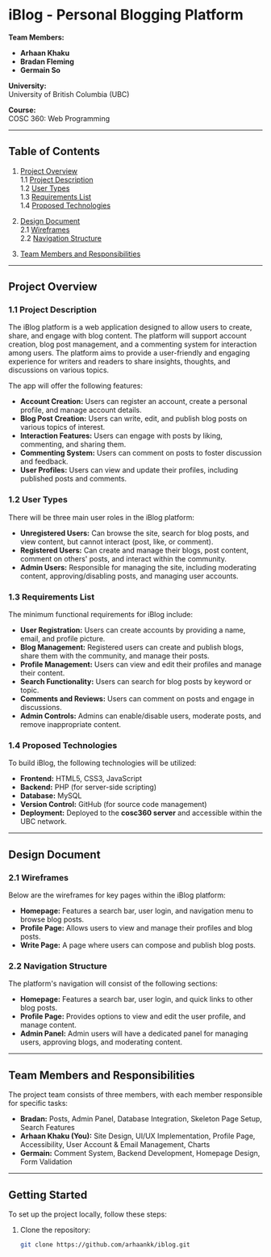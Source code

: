 # iBlog - Personal Blogging Platform

**Team Members:**  
- **Arhaan Khaku**  
- **Bradan Fleming**  
- **Germain So**

**University:**  
University of British Columbia (UBC)

**Course:**  
COSC 360: Web Programming

---

## Table of Contents

1. [Project Overview](#project-overview)  
   1.1 [Project Description](#project-description)  
   1.2 [User Types](#user-types)  
   1.3 [Requirements List](#requirements-list)  
   1.4 [Proposed Technologies](#proposed-technologies)  

2. [Design Document](#design-document)  
   2.1 [Wireframes](#wireframes)  
   2.2 [Navigation Structure](#navigation-structure)  

3. [Team Members and Responsibilities](#team-members-and-responsibilities)

---

## Project Overview

### 1.1 Project Description

The iBlog platform is a web application designed to allow users to create, share, and engage with blog content. The platform will support account creation, blog post management, and a commenting system for interaction among users. The platform aims to provide a user-friendly and engaging experience for writers and readers to share insights, thoughts, and discussions on various topics.

The app will offer the following features:
- **Account Creation:** Users can register an account, create a personal profile, and manage account details.
- **Blog Post Creation:** Users can write, edit, and publish blog posts on various topics of interest.
- **Interaction Features:** Users can engage with posts by liking, commenting, and sharing them.
- **Commenting System:** Users can comment on posts to foster discussion and feedback.
- **User Profiles:** Users can view and update their profiles, including published posts and comments.

### 1.2 User Types

There will be three main user roles in the iBlog platform:

- **Unregistered Users:** Can browse the site, search for blog posts, and view content, but cannot interact (post, like, or comment).
- **Registered Users:** Can create and manage their blogs, post content, comment on others' posts, and interact within the community.
- **Admin Users:** Responsible for managing the site, including moderating content, approving/disabling posts, and managing user accounts.

### 1.3 Requirements List

The minimum functional requirements for iBlog include:
- **User Registration:** Users can create accounts by providing a name, email, and profile picture.
- **Blog Management:** Registered users can create and publish blogs, share them with the community, and manage their posts.
- **Profile Management:** Users can view and edit their profiles and manage their content.
- **Search Functionality:** Users can search for blog posts by keyword or topic.
- **Comments and Reviews:** Users can comment on posts and engage in discussions.
- **Admin Controls:** Admins can enable/disable users, moderate posts, and remove inappropriate content.

### 1.4 Proposed Technologies

To build iBlog, the following technologies will be utilized:

- **Frontend:** HTML5, CSS3, JavaScript
- **Backend:** PHP (for server-side scripting)
- **Database:** MySQL
- **Version Control:** GitHub (for source code management)
- **Deployment:** Deployed to the **cosc360 server** and accessible within the UBC network.

---

## Design Document

### 2.1 Wireframes

Below are the wireframes for key pages within the iBlog platform:

- **Homepage:** Features a search bar, user login, and navigation menu to browse blog posts.
- **Profile Page:** Allows users to view and manage their profiles and blog posts.
- **Write Page:** A page where users can compose and publish blog posts.


### 2.2 Navigation Structure

The platform's navigation will consist of the following sections:

- **Homepage:** Features a search bar, user login, and quick links to other blog posts.
- **Profile Page:** Provides options to view and edit the user profile, and manage content.
- **Admin Panel:** Admin users will have a dedicated panel for managing users, approving blogs, and moderating content.

---

## Team Members and Responsibilities

The project team consists of three members, with each member responsible for specific tasks:

- **Bradan:** Posts, Admin Panel, Database Integration, Skeleton Page Setup, Search Features
- **Arhaan Khaku (You):** Site Design, UI/UX Implementation, Profile Page, Accessibility, User Account & Email Management, Charts
- **Germain:** Comment System, Backend Development, Homepage Design, Form Validation

---

## Getting Started

To set up the project locally, follow these steps:

1. Clone the repository:
   ```bash
   git clone https://github.com/arhaankk/iblog.git
